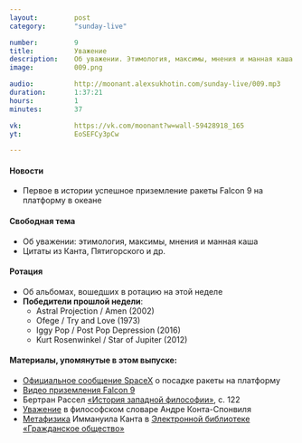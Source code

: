 ```yaml
---
layout:         post
category:       "sunday-live"

number:         9
title:          Уважение
description:    Об уважении. Этимология, максимы, мнения и манная каша
image:          009.png

audio:          http://moonant.alexsukhotin.com/sunday-live/009.mp3
duration:       1:37:21
hours:          1
minutes:        37

vk:             https://vk.com/moonant?w=wall-59428918_165
yt:             EoSEFCy3pCw

---
```


#### Новости
- Первое в истории успешное приземление ракеты Falcon 9 на платформу в океане

#### Свободная тема
- Об уважении: этимология, максимы, мнения и манная каша
- Цитаты из Канта, Пятигорского и др.

#### Ротация
- Об альбомах, вошедших в ротацию на этой неделе
- **Победители прошлой недели**:
    - Astral Projection / Amen (2002)
	- Ofege / Try and Love (1973)
	- Iggy Pop / Post Pop Depression (2016)
	- Kurt Rosenwinkel / Star of Jupiter (2012)

#### Материалы, упомянутые в этом выпуске:
- [Официальное сообщение SpaceX](http://www.space.com/32517-spacex-sticks-rocket-landing-sea-dragon-launch.html) о посадке ракеты на платформу
- [Видео приземления Falcon 9](https://twitter.com/SpaceX/status/718561436201431040)
- Бертран Рассел [«История западной философии»](http://mathcenter.spb.ru/nikaan/phylo/rassel.pdf), с. 122
- [Уважение](http://terme.ru/dictionary/1019446/word/uvazhenie) в философском словаре Андре Конта-Спонвиля
- [Метафизика](http://www.civisbook.ru/files/File/Kant_Metaphisika_4.pdf) Иммануила Канта в [Электронной библиотеке «Гражданское общество»](http://www.civisbook.ru/)